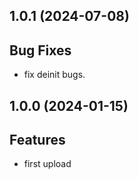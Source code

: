 ## 1.0.1 (2024-07-08)

## Bug Fixes

- fix deinit bugs.

## 1.0.0 (2024-01-15)

## Features

- first upload